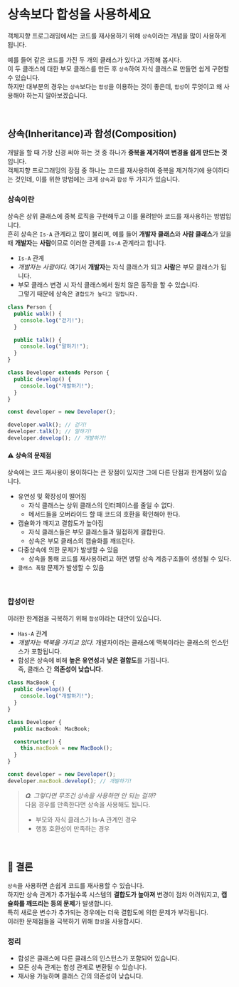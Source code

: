# 상속보다 합성을 사용하세요

객체지향 프로그래밍에서는 코드를 재사용하기 위해 `상속`이라는 개념을 많이 사용하게 됩니다.
<br />

예를 들어 같은 코드를 가진 두 개의 클래스가 있다고 가정해 봅시다.
<br />
이 두 클래스에 대한 부모 클래스를 만든 후 `상속`하여 자식 클래스로 만들면 쉽게 구현할 수 있습니다.
<br />
하지만 대부분의 경우는 `상속`보다는 `합성`을 이용하는 것이 좋은데, `합성`이 무엇이고 왜 사용해야 하는지 알아보겠습니다.

<br />

## 상속(Inheritance)과 합성(Composition)

개발을 할 때 가장 신경 써야 하는 것 중 하나가 **중복을 제거하여 변경을 쉽게 만드는 것**입니다.
<br />
객체지향 프로그래밍의 장점 중 하나는 코드를 재사용하여 중복을 제거하기에 용이하다는 것인데, 이를 위한 방법에는 크게 `상속`과 `합성` 두 가지가 있습니다.

### 상속이란

상속은 상위 클래스에 중복 로직을 구현해두고 이를 물려받아 코드를 재사용하는 방법입니다.
<br />
흔히 상속은 `Is-A` 관계라고 많이 불리며, 예를 들어 **개발자 클래스**와 **사람 클래스**가 있을 때 **개발자**는 **사람**이므로 이러한 관계를 `Is-A` 관계라고 합니다.
<br />

- `Is-A` 관계
- _개발자는 사람이다._ 여기서 **개발자**는 자식 클래스가 되고 **사람**은 부모 클래스가 됩니다.
- 부모 클래스 변경 시 자식 클래스에서 원치 않은 동작을 할 수 있습니다.<br />
  그렇기 때문에 상속은 `결합도가 높다고 말합니다.`

```typescript
class Person {
  public walk() {
    console.log("걷기!");
  }

  public talk() {
    console.log("말하기!");
  }
}

class Developer extends Person {
  public develop() {
    console.log("개발하기!");
  }
}

const developer = new Developer();

developer.walk(); // 걷기!
developer.talk(); // 말하기!
developer.develop(); // 개발하기!
```

#### ⚠️ 상속의 문제점

상속에는 코드 재사용이 용이하다는 큰 장점이 있지만 그에 다른 단점과 한계점이 있습니다.
<br />

- 유연성 및 확장성이 떨어짐
  - 자식 클래스는 상위 클래스의 인터페이스를 줄일 수 없다.
  - 메서드들을 오버라이드 할 때 코드의 호환을 확인해야 한다.
- 캡슐화가 깨지고 결합도가 높아짐
  - 자식 클래스들은 부모 클래스들과 밀접하게 결합한다.
  - 상속은 부모 클래스의 캡슐화를 깨뜨린다.
- 다중상속에 의한 문제가 발생할 수 있음
  - 상속을 통해 코드를 재사용하려고 하면 병렬 상속 계층구조들이 생성될 수 있다.
- `클래스 폭팔` 문제가 발생할 수 있음

<br />

### 합성이란

이러한 한계점을 극복하기 위해 `합성`이라는 대안이 있습니다.
<br />

- `Has-A` 관계
- _개발자는 맥북을 가지고 있다._ 개발자이라는 클래스에 맥북이라는 클래스의 인스턴스가 포함됩니다.
- 합성은 상속에 비해 **높은 유연성**과 **낮은 결합도**를 가집니다.<br />
  즉, 클래스 간 **의존성이 낮습니다.**

```typescript
class MacBook {
  public develop() {
    console.log("개발하기!");
  }
}

class Developer {
  public macBook: MacBook;

  constructor() {
    this.macBook = new MacBook();
  }
}

const developer = new Developer();
developer.macBook.develop(); // 개발하기!
```

> _𝐐. 그렇다면 무조건 상속을 사용하면 안 되는 걸까?_<br />
> 다음 경우를 만족한다면 상속을 사용해도 됩니다.
>
> - 부모와 자식 클래스가 Is-A 관계인 경우
> - 행동 호환성이 만족하는 경우

<br />

## 📝 결론

`상속`을 사용하면 손쉽게 코드를 재사용할 수 있습니다.
<br />
하지만 상속 관계가 추가될수록 시스템의 **결합도가 높아져** 변경이 점차 어려워지고, **캡슐화를 깨뜨리는 등의 문제**가 발생합니다.
<br />
특히 새로운 변수가 추가되는 경우에는 더욱 결합도에 의한 문제가 부각됩니다.
<br />
이러한 문제점들을 극복하기 위해 `합성`을 사용합시다.

### 정리

- 합성은 클래스에 다른 클래스의 인스턴스가 포함되어 있습니다.
- 모든 상속 관계는 합성 관계로 변환될 수 있습니다.
- 재사용 가능하며 클래스 간의 의존성이 낮습니다.
